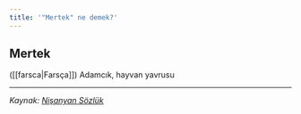 ```yaml
---
title: '"Mertek" ne demek?'
---
```


## Mertek
([[farsca|Farsça]]) Adamcık, hayvan yavrusu

---
*Kaynak: [Nişanyan Sözlük](https://www.nisanyansozluk.com/kelime/mertek)*